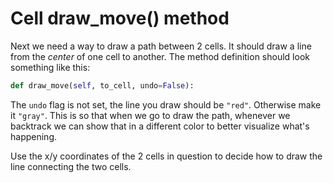 # Cell draw_move() method

Next we need a way to draw a path between 2 cells. It should draw a line from the *center* of one cell to another. The method definition should look something like this:

```python
def draw_move(self, to_cell, undo=False):
```

The `undo` flag is not set, the line you draw should be `"red"`. Otherwise make it `"gray"`. This is so that when we go to draw the path, whenever we backtrack we can show that in a different color to better visualize what's happening.

Use the x/y coordinates of the 2 cells in question to decide how to draw the line connecting the two cells.
